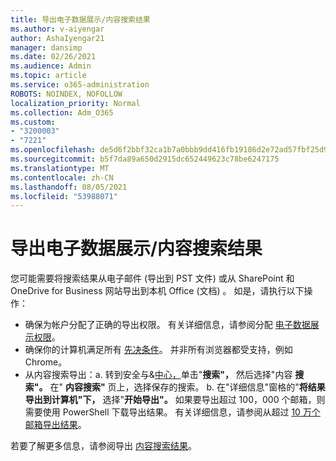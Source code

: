 ```yaml
---
title: 导出电子数据展示/内容搜索结果
ms.author: v-aiyengar
author: AshaIyengar21
manager: dansimp
ms.date: 02/26/2021
ms.audience: Admin
ms.topic: article
ms.service: o365-administration
ROBOTS: NOINDEX, NOFOLLOW
localization_priority: Normal
ms.collection: Adm_O365
ms.custom:
- "3200003"
- "7221"
ms.openlocfilehash: de5d6f2bbf32ca1b7a0bbb9dd416fb19186d2e72ad57fbf25d9b55bd733fdc21
ms.sourcegitcommit: b5f7da89a650d2915dc652449623c78be6247175
ms.translationtype: MT
ms.contentlocale: zh-CN
ms.lasthandoff: 08/05/2021
ms.locfileid: "53988071"
---
```

# <a name="export-ediscoverycontent-search-results"></a>导出电子数据展示/内容搜索结果

您可能需要将搜索结果从电子邮件 (导出到 PST 文件) 或从 SharePoint 和 OneDrive for Business 网站导出到本机 Office (文档) 。 如是，请执行以下操作：

- 确保为帐户分配了正确的导出权限。 有关详细信息，请参阅分配 [电子数据展示权限](https://go.microsoft.com/fwlink/?linkid=2102406)。
- 确保你的计算机满足所有 [先决条件](https://docs.microsoft.com/office365/securitycompliance/export-search-results#before-you-begin)。 并非所有浏览器都受支持，例如 Chrome。
- 从内容搜索导出：a. 转到安全与&[中心，](https://protection.office.com/contentsearch)单击"**搜索"，** 然后选择"内容 **搜索"。** 在" **内容搜索"** 页上，选择保存的搜索。
    b. 在"详细信息"窗格的"**将结果导出到计算机"下，** 选择"**开始导出"。** 如果要导出超过 100，000 个邮箱，则需要使用 PowerShell 下载导出结果。 有关详细信息，请参阅从超过 [10 万个邮箱导出结果](https://go.microsoft.com/fwlink/?linkid=2143861)。

若要了解更多信息，请参阅导出 [内容搜索结果](https://go.microsoft.com/fwlink/?linkid=2102118)。